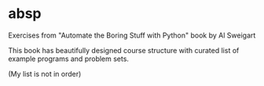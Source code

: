 # absp
Exercises from "Automate the Boring Stuff with Python" book by Al Sweigart

This book has beautifully designed course structure with curated list of example programs and problem sets.

(My list is not in order)
